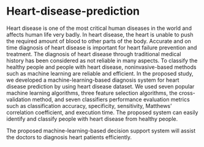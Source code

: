 # Heart-disease-prediction
Heart disease is one of the most critical human diseases in the world and affects human life very badly. In heart disease, the heart is unable to push the required amount of blood to other parts of the body. Accurate and on time diagnosis of heart disease is important for heart failure prevention and treatment. The diagnosis of heart disease through traditional medical history has been considered as not reliable in many aspects. To classify the healthy people and people with heart disease, noninvasive-based methods such as machine learning are reliable and efficient. In the proposed study, we developed a machine-learning-based diagnosis system for heart disease prediction by using heart disease dataset. We used seven popular machine learning algorithms, three feature selection algorithms, the cross-validation method, and seven classifiers performance evaluation metrics such as classification accuracy, specificity, sensitivity, Matthews’ correlation coefficient, and execution time. The proposed system can easily identify and classify people with heart disease from healthy people. 

The proposed machine-learning-based decision support system will assist the doctors to diagnosis heart patients efficiently.
